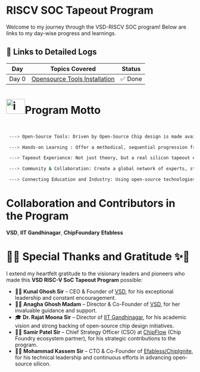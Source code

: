 # RISCV SOC Tapeout Program

Welcome to my journey through the VSD-RISCV SOC program! Below are links to my day-wise progress and learnings.


## 🔽 Links to Detailed Logs

| Day   | Topics Covered                                                                          | Status       |
|-------|-----------------------------------------------------------------------------------------|--------------|
| Day 0 | [Opensource Tools Installation](./DAY0)                                                      | ✅ Done      |




# <img width="50" height="40" alt="image" src="https://github.com/user-attachments/assets/b4d1709a-4e0b-4380-bad9-14200147e049" />Program Motto

```bash


 ---> Open-Source Tools: Driven by Open-Source Chip design is made available to anyone with the use of free and open-source EDA tools (Yosys, OpenSTA, Magic, Ngspice, OpenLane, etc.).

 ---> Hands-on Learning : Offer a methodical, sequential progression from RTL to GDSII in which students actually build and design a chip.

 ---> Tapeout Experience: Not just theory, but a real silicon tapeout experience (getting from Verilog → GDSII → fabrication).

 ---> Community & Collaboration: Create a global network of experts, students, and VLSI enthusiasts who share knowledge and work together.

 ---> Connecting Education and Industry: Using open-source technologies, give students industry-level flow expertise to make them engineers who are ready for tapeout.

```

# Collaboration and Contributors in the Program

**VSD**, **IIT Gandhinagar**, **ChipFoundary** **Efabless**


#  🙏✨ Special Thanks and Gratitude ✨🙏

  
I extend my heartfelt gratitude to the visionary leaders and pioneers who made this **VSD RISC-V SoC Tapeout Program** possible:  

- 👨‍💼 **Kunal Ghosh Sir** – CEO & Founder of [VSD](https://www.vlsisystemdesign.com/), for his exceptional leadership and constant encouragement.  
- 👩‍💼 **Anagha Ghosh Madam** – Director & Co-Founder of [VSD](https://www.vlsisystemdesign.com/), for her invaluable guidance and support.  
- 🎓 **Dr. Rajat Moona Sir** – Director of [IIT Gandhinagar](https://iitgn.ac.in/), for his academic vision and strong backing of open-source chip design initiatives.  
- 🧑‍💼 **Samir Patel Sir** – Chief Strategy Officer (CSO) at [ChipFlow](https://www.chipflow.io/) (Chip Foundry ecosystem partner), for his strategic contributions to the program.  
- 🧑‍🔬 **Mohammad Kassem Sir** – CTO & Co-Founder of [Efabless/ChipIgnite](https://efabless.com/), for his technical leadership and continuous efforts in advancing open-source silicon.  













